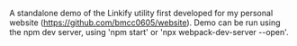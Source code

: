 A standalone demo of the Linkify utility first developed for my personal website (https://github.com/bmcc0605/website).
Demo can be run using the npm dev server, using 'npm start' or 'npx webpack-dev-server --open'.